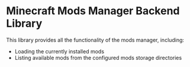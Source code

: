 # Minecraft Mods Manager Backend Library

This library provides all the functionality of the mods manager, including:

* Loading the currently installed mods
* Listing available mods from the configured mods storage directories 
